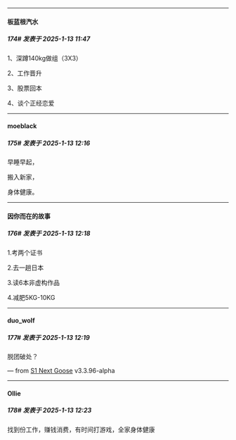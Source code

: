 ﻿
*****

####  板蓝根汽水  
##### 174#       发表于 2025-1-13 11:47

1、深蹲140kg做组（3X3）

2、工作晋升

3、股票回本

4、谈个正经恋爱


*****

####  moeblack  
##### 175#       发表于 2025-1-13 12:16

早睡早起，

搬入新家，

身体健康。

*****

####  因你而在的故事  
##### 176#       发表于 2025-1-13 12:18

1.考两个证书

2.去一趟日本

3.读6本非虚构作品

4.减肥5KG-10KG

*****

####  duo_wolf  
##### 177#       发表于 2025-1-13 12:19

脱团破处？

— from [S1 Next Goose](https://www.pgyer.com/xfPejhuq) v3.3.96-alpha


*****

####  Ollie  
##### 178#       发表于 2025-1-13 12:23

找到份工作，赚钱消费，有时间打游戏，全家身体健康

